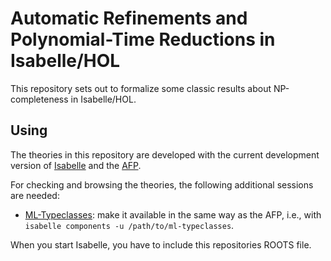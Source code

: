 # Automatic Refinements and Polynomial-Time Reductions in Isabelle/HOL
This repository sets out to formalize some classic results about NP-completeness in Isabelle/HOL.

## Using

The theories in this repository are developed with the current development version of [Isabelle](https://isabelle.in.tum.de) and the [AFP](https://www.isa-afp.org/download/).

For checking and browsing the theories, the following additional sessions are needed:
- [ML-Typeclasses](https://github.com/kappelmann/ml-typeclasses-isabelle): make it available in the same way as the AFP, i.e., with `isabelle components -u /path/to/ml-typeclasses`.

When you start Isabelle, you have to include this repositories ROOTS file.
